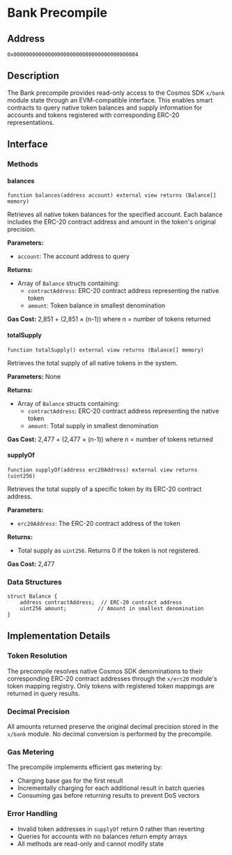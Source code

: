 # Bank Precompile

## Address

`0x0000000000000000000000000000000000000804`

## Description

The Bank precompile provides read-only access to the Cosmos SDK `x/bank` module state through an EVM-compatible interface.
This enables smart contracts to query native token balances and supply information
for accounts and tokens registered with corresponding ERC-20 representations.

## Interface

### Methods

#### balances

```solidity
function balances(address account) external view returns (Balance[] memory)
```

Retrieves all native token balances for the specified account.
Each balance includes the ERC-20 contract address and amount in the token's original precision.

**Parameters:**

- `account`: The account address to query

**Returns:**

- Array of `Balance` structs containing:
    - `contractAddress`: ERC-20 contract address representing the native token
    - `amount`: Token balance in smallest denomination

**Gas Cost:** 2,851 + (2,851 × (n-1)) where n = number of tokens returned

#### totalSupply

```solidity
function totalSupply() external view returns (Balance[] memory)
```

Retrieves the total supply of all native tokens in the system.

**Parameters:** None

**Returns:**

- Array of `Balance` structs containing:
    - `contractAddress`: ERC-20 contract address representing the native token
    - `amount`: Total supply in smallest denomination

**Gas Cost:** 2,477 + (2,477 × (n-1)) where n = number of tokens returned

#### supplyOf

```solidity
function supplyOf(address erc20Address) external view returns (uint256)
```

Retrieves the total supply of a specific token by its ERC-20 contract address.

**Parameters:**

- `erc20Address`: The ERC-20 contract address of the token

**Returns:**

- Total supply as `uint256`. Returns 0 if the token is not registered.

**Gas Cost:** 2,477

### Data Structures

```solidity
struct Balance {
    address contractAddress;  // ERC-20 contract address
    uint256 amount;          // Amount in smallest denomination
}
```

## Implementation Details

### Token Resolution

The precompile resolves native Cosmos SDK denominations to their corresponding ERC-20
contract addresses through the `x/erc20` module's token mapping registry.
Only tokens with registered token mappings are returned in query results.

### Decimal Precision

All amounts returned preserve the original decimal precision stored in the `x/bank` module.
No decimal conversion is performed by the precompile.

### Gas Metering

The precompile implements efficient gas metering by:

- Charging base gas for the first result
- Incrementally charging for each additional result in batch queries
- Consuming gas before returning results to prevent DoS vectors

### Error Handling

- Invalid token addresses in `supplyOf` return 0 rather than reverting
- Queries for accounts with no balances return empty arrays
- All methods are read-only and cannot modify state
